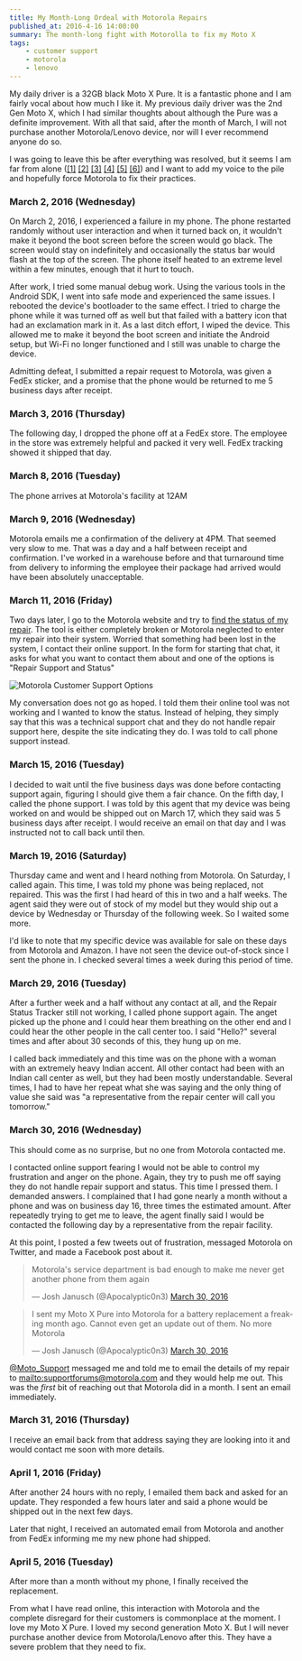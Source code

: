 ```yaml
---
title: My Month-Long Ordeal with Motorola Repairs
published_at: 2016-4-16 14:00:00
summary: The month-long fight with Motorolla to fix my Moto X
tags: 
    - customer support
    - motorola
    - lenovo
---
```

My daily driver is a 32GB black Moto X Pure. It is a fantastic phone and I am fairly vocal about how much I like it. My 
previous daily driver was the 2nd Gen Moto X, which I had similar thoughts about although the Pure was a definite 
improvement. With all that said, after the month of March, I will not purchase another Motorola/Lenovo device, nor will 
I ever recommend anyone do so.

I was going to leave this be after everything was resolved, but it seems I am far from alone 
([[1]](http://www.phonearena.com/news/Customers-report-Motorola-support-doesnt-honor-warranties_id80263) 
[[2]](http://www.droid-life.com/2016/04/15/motorola-warranty-customer-service-disaster/) 
[[3]](http://www.androidheadlines.com/2016/04/reports-motorola-not-honoring-warranties-increase.html) 
[[4]](http://pocketnow.com/2016/04/15/motorola-warranty-service) 
[[5]](http://thedroidguy.com/2016/04/motorola-supposedly-denying-several-warranty-claims-1058349) 
[[6]](http://www.trustedreviews.com/news/motorola-warranty-broken-phone-no-more-stock)) and I want to add my voice to 
the pile and hopefully force Motorola to fix their practices.

<!--more-->

### March 2, 2016 (Wednesday)

On March 2, 2016, I experienced a failure in my phone. The phone restarted randomly without user interaction and when 
it turned back on, it wouldn't make it beyond the boot screen before the screen would go black. The screen would stay 
on indefinitely and occasionally the status bar would flash at the top of the screen. The phone itself heated to an 
extreme level within a few minutes, enough that it hurt to touch.

After work, I tried some manual debug work. Using the various tools in the Android SDK, I went into safe mode and 
experienced the same issues. I rebooted the device's bootloader to the same effect. I tried to charge the phone while 
it was turned off as well but that failed with a battery icon that had an exclamation mark in it. As a last ditch 
effort, I wiped the device. This allowed me to make it beyond the boot screen and initiate the Android setup, but Wi-Fi 
no longer functioned and I still was unable to charge the device.

Admitting defeat, I submitted a repair request to Motorola, was given a FedEx sticker, and a promise that the phone 
would be returned to me 5 business days after receipt.

### March 3, 2016 (Thursday)

The following day, I dropped the phone off at a FedEx store. The employee in the store was extremely helpful and packed 
it very well. FedEx tracking showed it shipped that day.

### March 8, 2016 (Tuesday)

The phone arrives at Motorola's facility at 12AM

### March 9, 2016 (Wednesday)

Motorola emails me a confirmation of the delivery at 4PM. That seemed very slow to me. That was a day and a half between
 receipt and confirmation. I've worked in a warehouse before and that turnaround time from delivery to informing the 
 employee their package had arrived would have been absolutely unacceptable.

### March 11, 2016 (Friday)

Two days later, I go to the Motorola website and try to 
[find the status of my repair](https://motorola-global-portal.custhelp.com/app/mcp/service/). The tool is either 
completely broken or Motorola neglected to enter my repair into their system. Worried that something had been lost in 
the system, I contact their online support. In the form for starting that chat, it asks for what you want to contact 
them about and one of the options is "Repair Support and Status"

![Motorola Customer Support Options](/images/motorola-customer-support-options.png "Motorola Customer Support Options")

My conversation does not go as hoped. I told them their online tool was not working and I wanted to know the status. 
Instead of helping, they simply say that this was a technical support chat and they do not handle repair support here, 
despite the site indicating they do. I was told to call phone support instead.

### March 15, 2016 (Tuesday)

I decided to wait until the five business days was done before contacting support again, figuring I should give them a 
fair chance. On the fifth day, I called the phone support. I was told by this agent that my device was being worked on 
and would be shipped out on March 17, which they said was 5 business days after receipt. I would receive an email on 
that day and I was instructed not to call back until then.

### March 19, 2016 (Saturday)

Thursday came and went and I heard nothing from Motorola. On Saturday, I called again. This time, I was told my phone 
was being replaced, not repaired. This was the first I had heard of this in two and a half weeks. The agent said they 
were out of stock of my model but they would ship out a device by Wednesday or Thursday of the following week. So I 
waited some more.

I'd like to note that my specific device was available for sale on these days from Motorola and Amazon. I have not seen 
the device out-of-stock since I sent the phone in. I checked several times a week during this period of time.

### March 29, 2016 (Tuesday)

After a further week and a half without any contact at all, and the Repair Status Tracker still not working, I called 
phone support again. The anget picked up the phone and I could hear them breathing on the other end and I could hear 
the other people in the call center too. I said "Hello?" several times and after about 30 seconds of this, they hung up 
on me.

I called back immediately and this time was on the phone with a woman with an extremely heavy Indian accent. All other 
contact had been with an Indian call center as well, but they had been mostly understandable. Several times, I had to 
have her repeat what she was saying and the only thing of value she said was "a representative from the repair center 
will call you tomorrow."

### March 30, 2016 (Wednesday)

This should come as no surprise, but no one from Motorola contacted me. 

I contacted online support fearing I would not be able to control my frustration and anger on the phone. Again, they 
try to push me off saying they do not handle repair support and status. This time I pressed them. I demanded answers. 
I complained that I had gone nearly a month without a phone and was on business day 16, three times the estimated 
amount. After repeatedly trying to get me to leave, the agent finally said I would be contacted the following day by a 
representative from the repair facility.

At this point, I posted a few tweets out of frustration, messaged Motorola on Twitter, and made a Facebook post about it. 

<blockquote class="twitter-tweet" data-lang="en"><p lang="en" dir="ltr">Motorola&#39;s service department is bad enough to make me never get another phone from them again</p>&mdash; Josh Janusch (@Apocalyptic0n3) <a href="https://twitter.com/Apocalyptic0n3/status/714973140133158912">March 30, 2016</a></blockquote>
<script async src="//platform.twitter.com/widgets.js" charset="utf-8"></script>

<blockquote class="twitter-tweet" data-lang="en"><p lang="en" dir="ltr">I sent my Moto X Pure into Motorola for a battery replacement a freaking month ago. Cannot even get an update out of them. No more Motorola</p>&mdash; Josh Janusch (@Apocalyptic0n3) <a href="https://twitter.com/Apocalyptic0n3/status/714974481702211584">March 30, 2016</a></blockquote>
<script async src="//platform.twitter.com/widgets.js" charset="utf-8"></script>

[@Moto_Support](https://twitter.com/Moto_Support) messaged me and told me to email the details of my repair to 
[mailto:supportforums@motorola.com](supportforums@motorola.com) and they would help me out. This was the _first_ bit of 
reaching out that Motorola did in a month. I sent an email immediately.

### March 31, 2016 (Thursday)

I receive an email back from that address saying they are looking into it and would contact me soon with more details.

### April 1, 2016 (Friday)

After another 24 hours with no reply, I emailed them back and asked for an update. They responded a few hours later and 
said a phone would be shipped out in the next few days.

Later that night, I received an automated email from Motorola and another from FedEx informing me my new phone had 
shipped.

### April 5, 2016 (Tuesday)

After more than a month without my phone, I finally received the replacement.  

From what I have read online, this interaction with Motorola and the complete disregard for their customers is 
commonplace at the moment. I love my Moto X Pure. I loved my second generation Moto X. But I will never purchase 
another device from Motorola/Lenovo after this. They have a severe problem that they need to fix.

